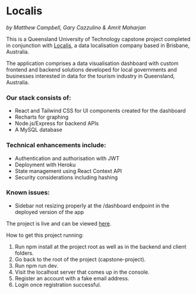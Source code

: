 # Localis

*by Matthew Campbell, Gary Cazzulino & Amrit Maharjan*

This is a Queensland University of Technology capstone project completed in conjunction with [Localis](https://www.localis.co/), a 
data localisation company based in Brisbane, Australia.

The application comprises a data visualisation dashboard with custom frontend and 
backend solutions developed for local governments and businesses interested in data for the tourism industry in Queensland, Australia. 




### Our stack consists of:

- React and Tailwind CSS for UI components created for the dashboard
- Recharts for graphing
- Node.js/Express for backend APIs 
- A MySQL database

### Technical enhancements include:

- Authentication and authorisation with JWT
- Deployment with Heroku
- State management using React Context API
- Security considerations including hashing

### Known issues:

- Sidebar not resizing properly at the /dashboard endpoint in the deployed version of the app

The project is live and can be viewed [here](https://localis-capstone-f7a22eb1b92e.herokuapp.com/). 






 
How to get this project running:

1. Run npm install at the project root as well as in the backend and client folders.
2. Go back to the root of the project (capstone-project).
3. Run npm run dev.
4. Visit the localhost server that comes up in the console.
5. Register an account with a fake email address.
6. Login once registration successful.
